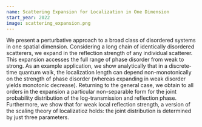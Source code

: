 ```yaml
---
name: Scattering Expansion for Localization in One Dimension
start_year: 2022
image: scattering_expansion.png
---
```


We  present a perturbative approach to a broad class of disordered systems in one spatial dimension. Considering a long chain of identically disordered scatterers, we expand in the reflection strength of any individual scatterer. This expansion accesses the full range of phase disorder from weak to strong. As an example application, we show analytically that in a discrete-time quantum walk, the localization length can depend non-monotonically on the strength of phase disorder (whereas expanding in weak disorder yields monotonic decrease). Returning to the general case, we obtain to all orders in the expansion a particular non-separable form for the joint probability distribution of the log-transmission and reflection phase. Furthermore, we show that for weak local reflection strength, a version of the scaling theory of localizatioz holds: the joint distribution is determined by just three parameters.